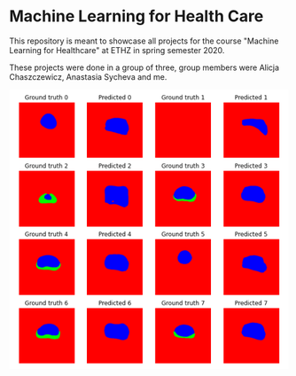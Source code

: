 # Machine Learning for Health Care
This repository is meant to showcase all projects for the course "Machine Learning for Healthcare" at ETHZ in spring semester 2020.

These projects were done in a group of three, group members were Alicja Chaszczewicz, Anastasia Sycheva and me.


![](project_3/animation.gif)
